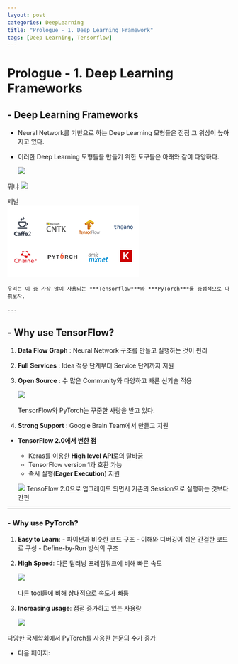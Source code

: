 ```yaml
---
layout: post
categories: DeepLearning
title: "Prologue - 1. Deep Learning Framework"
tags: [Deep Learning, Tensorflow]
---
```


# Prologue - 1. Deep Learning Frameworks

## - Deep Learning Frameworks

- Neural Network를 기반으로 하는 Deep Learning 모형들은 점점 그 위상이 높아지고 있다.
- 이러한 Deep Learning 모형들을 만들기 위한 도구들은 아래와 같이 다양하다.
    
    <img src = "https://github.com/dudrnjs1391/dudrnjs1391.github.io/tree/master/_posts/Prologue1_DeepLearningFrameworks/prologue-1-0.png">
뭐냐
    ![](https://github.com/dudrnjs1391/dudrnjs1391.github.io/tree/master/_posts/Prologue1_DeepLearningFrameworks/prologue-1-0.png)

제발    
    ![](./_posts/Prologue1_DeepLearningFrameworks/prologue-1-0.png)

    우리는 이 중 가장 많이 사용되는 ***Tensorflow***와 ***PyTorch***를 중점적으로 다뤄보자.

    ---

## - Why use TensorFlow?

1. **Data Flow Graph** : Neural Network 구조를 만들고 실행하는 것이 편리 
2. **Full Services** : Idea 적용 단계부터 Service 단계까지 지원
3. **Open Source** : 수 많은 Community와 다양하고 빠른 신기술 적용

    ![](https://github.com/dudrnjs1391/dudrnjs1391.github.io/tree/master/_posts/Prologue%201%20Deep%20Learning%20Frameworks/prologue-1-1.png)

    TensorFlow와 PyTorch는 꾸준한 사랑을 받고 있다.

4. **Strong Support** : Google Brain Team에서 만들고 지원
- **TensorFlow 2.0에서 변한 점**
    - Keras를 이용한 **High level API**로의 탈바꿈
    - TensorFlow version 1과 호환 가능
    - 즉시 실행(**Eager Execution**) 지원
    
    ![](https://github.com/dudrnjs1391/dudrnjs1391.github.io/tree/master/_posts/Prologue%201%20Deep%20Learning%20Frameworks/prologue-1-2.png) TensoFlow 2.0으로 업그레이드 되면서 기존의 Session으로 실행하는 것보다 간편

---

### -  Why use PyTorch?

1. **Easy to Learn**: - 파이썬과 비슷한 코드 구조
                        - 이해와 디버깅이 쉬운 간결한 코드로 구성
                        - Define-by-Run 방식의 구조
2. **High Speed**: 다른 딥러닝 프레임워크에 비해 빠른 속도

    ![](https://github.com/dudrnjs1391/dudrnjs1391.github.io/tree/master/_posts/Prologue%201%20Deep%20Learning%20Frameworks/prologue-1-3.png)

    다른 tool들에 비해 상대적으로 속도가 빠름

3. **Increasing usage**: 점점 증가하고 있는 사용량

    ![](https://github.com/dudrnjs1391/dudrnjs1391.github.io/tree/master/_posts/Prologue%201%20Deep%20Learning%20Frameworks/prologue-1-4.png)

다양한 국제학회에서 PyTorch를 사용한 논문의 수가 증가

- 다음 페이지:
